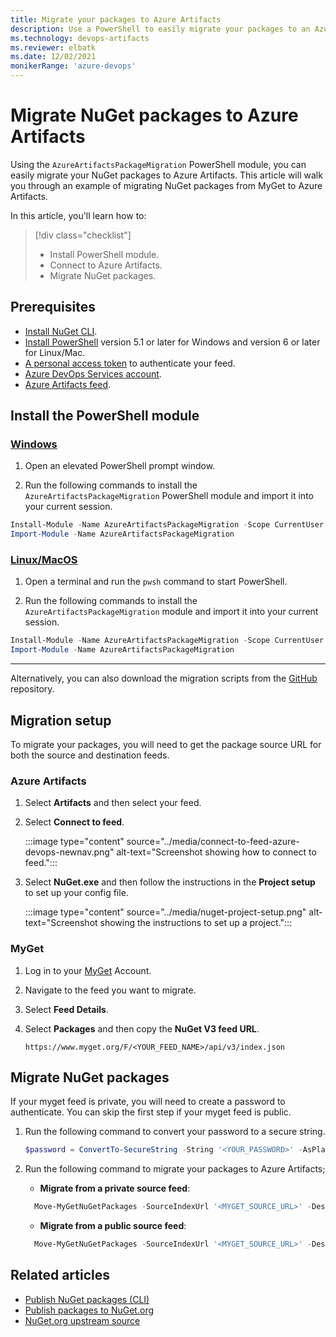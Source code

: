 ```yaml
---
title: Migrate your packages to Azure Artifacts
description: Use a PowerShell to easily migrate your packages to an Azure Artifacts Feed
ms.technology: devops-artifacts
ms.reviewer: elbatk 
ms.date: 12/02/2021
monikerRange: 'azure-devops'
---
```


# Migrate NuGet packages to Azure Artifacts

Using the `AzureArtifactsPackageMigration` PowerShell module, you can easily migrate your NuGet packages to Azure Artifacts. This article will walk you through an example of migrating NuGet packages from MyGet to Azure Artifacts.

In this article, you'll learn how to:

> [!div class="checklist"]  
> * Install PowerShell module.
> * Connect to Azure Artifacts.
> * Migrate NuGet packages.

## Prerequisites

- [Install NuGet CLI](/nuget/tools/nuget-exe-cli-reference).
- [Install PowerShell](/powershell/scripting/install/installing-powershell) version 5.1 or later for Windows and version 6 or later for Linux/Mac.
- [A personal access token](../../organizations/accounts/use-personal-access-tokens-to-authenticate.md) to authenticate your feed.
- [Azure DevOps Services account](https://azure.microsoft.com/services/devops/).
- [Azure Artifacts feed](../get-started-nuget.md).

## Install the PowerShell module

### [Windows](#tab/Windows/)

1. Open an elevated PowerShell prompt window.
 
1. Run the following commands to install the `AzureArtifactsPackageMigration` PowerShell module and import it into your current session.

```PowerShell
Install-Module -Name AzureArtifactsPackageMigration -Scope CurrentUser -Force
Import-Module -Name AzureArtifactsPackageMigration
```
### [Linux/MacOS](#tab/Linux/)

1. Open a terminal and run the `pwsh` command to start PowerShell. 
 
1. Run the following commands to install the `AzureArtifactsPackageMigration` module and import it into your current session.

```PowerShell
Install-Module -Name AzureArtifactsPackageMigration -Scope CurrentUser -Force
Import-Module -Name AzureArtifactsPackageMigration
```

* * *

Alternatively, you can also download the migration scripts from the [GitHub](https://github.com/microsoft/azure-artifacts-migration) repository.

## Migration setup

To migrate your packages, you will need to get the package source URL for both the source and destination feeds. 

### Azure Artifacts

1. Select **Artifacts** and then select your feed.

1. Select **Connect to feed**.

    :::image type="content" source="../media/connect-to-feed-azure-devops-newnav.png" alt-text="Screenshot showing how to connect to feed.":::

1. Select **NuGet.exe** and then follow the instructions in the **Project setup** to set up your config file.

    :::image type="content" source="../media/nuget-project-setup.png" alt-text="Screenshot showing the instructions to set up a project.":::

### MyGet

1. Log in to your [MyGet](https://myget.org/) Account.

1. Navigate to the feed you want to migrate.

1. Select **Feed Details**.

1. Select **Packages** and then copy the **NuGet V3 feed URL**. 

    ```
    https://www.myget.org/F/<YOUR_FEED_NAME>/api/v3/index.json 
    ```

## Migrate NuGet packages

If your myget feed is private, you will need to create a password to authenticate. You can skip the first step if your myget feed is public.

1. Run the following command to convert your password to a secure string.

    ```PowerShell
    $password = ConvertTo-SecureString -String '<YOUR_PASSWORD>' -AsPlainText -Force
    ```

1. Run the following command to migrate your packages to Azure Artifacts;

    - **Migrate from a private source feed**:

    ```PowerShell
      Move-MyGetNuGetPackages -SourceIndexUrl '<MYGET_SOURCE_URL>' -DestinationIndexUrl '<ARTIFACTS_FEED_SOURCE_URL>' -DestinationPAT '<AZURE_DEVOPS_PAT>' -DestinationFeedName '<ARTIFACTS_FEED_NAME>' -SourceUsername '<MYGET_USERNAME>' -SourcePassword $password -Verbose
    ```

    - **Migrate from a public source feed**:

    ```PowerShell
      Move-MyGetNuGetPackages -SourceIndexUrl '<MYGET_SOURCE_URL>' -DestinationIndexUrl '<ARTIFACTS_FEED_SOURCE_URL>' -DestinationPAT '<AZURE_DEVOPS_PAT>' -DestinationFeedName '<ARTIFACTS_FEED_NAME>' -Verbose
    ```

## Related articles

- [Publish NuGet packages (CLI)](../nuget/publish.md)
- [Publish packages to NuGet.org](../nuget/publish-to-nuget-org.md)
- [NuGet.org upstream source](../nuget/upstream-sources.md)